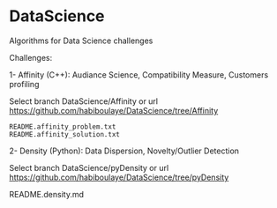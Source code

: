 DataScience
===========

Algorithms for Data Science challenges

Challenges:

1- Affinity (C++): Audiance Science, Compatibility Measure, Customers profiling

Select branch DataScience/Affinity or url https://github.com/habiboulaye/DataScience/tree/Affinity

    README.affinity_problem.txt
    README.affinity_solution.txt

2- Density (Python): Data Dispersion, Novelty/Outlier Detection

Select branch DataScience/pyDensity or url https://github.com/habiboulaye/DataScience/tree/pyDensity

README.density.md


